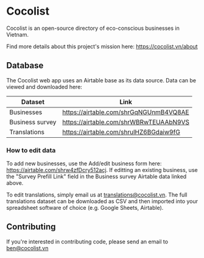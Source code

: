 # Cocolist

Cocolist is an open-source directory of eco-conscious businesses in Vietnam.

Find more details about this project's mission here: https://cocolist.vn/about

## Database

The Cocolist web app uses an Airtable base as its data source. Data can be viewed and downloaded here:

Dataset|Link
--|--
Businesses|https://airtable.com/shrGqNGUnmB4VQ8AE
Business survey|https://airtable.com/shrWBRwTEUAAbN9VS
Translations|https://airtable.com/shrulHZ6BGdaiw9fG

### How to edit data

To add new businesses, use the Add/edit business form here: https://airtable.com/shrw4zfDcry512acj. If editting an existing business, use the "Survey Prefill Link" field in the Business survey Airtable data linked above.

To edit translations, simply email us at translations@cocolist.vn.  The full translations dataset can be downloaded as CSV and then imported into your spreadsheet software of choice (e.g. Google Sheets, Airtable).

## Contributing

If you're interested in contributing code, please send an email to ben@cocolist.vn
